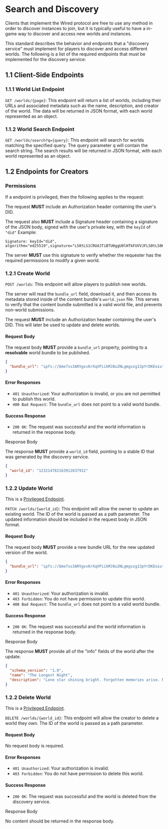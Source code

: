 # Search and Discovery

Clients that implement the Wired protocol are free to use any method in order to discover instances to join, but it is typically useful to have a in-game way to discover and access new worlds and instances.

This standard describes the behavior and endpoints that a "discovery service" must implement for players to discover and access different worlds. The following is a list of the required endpoints that must be implemented for the discovery service:

## 1.1 Client-Side Endpoints

### 1.1.1 World List Endpoint

`GET /worlds/{page}`: This endpoint will return a list of worlds, including their URLs and associated metadata such as the name, description, and creator of the world. The data will be returned in JSON format, with each world represented as an object.

### 1.1.2 World Search Endpoint

`GET /worlds/search?q={query}`: This endpoint will search for worlds matching the specified query. The query parameter q will contain the search string. The search results will be returned in JSON format, with each world represented as an object.

## 1.2 Endpoints for Creators

### Permissions

If a endpoint is privileged, then the following applies to the request:

The request **MUST** include an Authorization header containing the user's DID.

The request also **MUST** include a Signature header containing a signature of the JSON body, signed with the user's private key, with the `keyId` of `"did"`
Example:

```
Signature: keyId="did", algorithm="ed25519",signature="LS0tLS1CRUdJTiBTU0ggU0lHTkFUVVJFLS0tLS0KVTFOSVUwbEhBQUFBQVFBQUFETUFBQUFMYzNOb0xXVmtNalUxTVRrQUFBQWcwSS9vQmNCYkwzT0RuVFNpWGFabzBWWWxEUwpHK0Z5YkJkMEIrSXhIUU1NUUFBQUFFWm1sc1pRQUFBQUFBQUFBR2MyaGhOVEV5QUFBQVV3QUFBQXR6YzJndFpXUXlOVFV4Ck9RQUFBRUNvQ2JOSjJtdU9heE1iMkY3bTBtQmRiU1JEU3RaVHpGVElPc0MrdmNzajRyazFFb2JOUDJ4K2c0ODhNbGRkb2cKL3Y4M3NuLzNUQndnaElNOGx4V1M0SwotLS0tLUVORCBTU0ggU0lHTkFUVVJFLS0tLS0="
```

The server **MUST** use this signature to verify whether the requester has the required permissions to modify a given world.

### 1.2.1 Create World

`POST /worlds`: This endpoint will allow players to publish new worlds.

The server will read the `bundle_url` field, download it, and then access its metadata stored inside of the content bundle's `world.json` file. This serves to verify that the content bundle submitted is a valid world file, and prevents non-world submissions.

The request **MUST** include an Authorization header containing the user's DID. This will later be used to update and delete worlds.

#### Request Body

The request body **MUST** provide a `bundle_url` property, pointing to a **resolvable** world bundle to be published.

```json
{
  "bundle_url": "ipfs://Qme7ss3ARVgxv6rXqVPiikMJ8u2NLgmgszg13pYrDKEoiu"
}
```

#### Error Responses

- `401 Unauthorized`: Your authorization is invalid, or you are not permitted to publish this world.
- `400 Bad Request`: The `bundle_url` does not point to a valid world bundle.

#### Success Response

- `200 OK`: The request was successful and the world information is returned in the response body.

Response Body

The response **MUST** provide a `world_id` field, pointing to a stable ID that was generated by the discovery service.

```json
{
  "world_id": "123214782163912837912"
}
```

### 1.2.2 Update World

This is a [Privileged Endpoint](#permissions).

`PATCH /worlds/{world_id}`: This endpoint will allow the owner to update an existing world. The ID of the world is passed as a path parameter. The updated information should be included in the request body in JSON format.

#### Request Body

The request body **MUST** provide a new bundle URL for the new updated version of the world.

```json
{
  "bundle_url": "ipfs://Qme7ss3ARVgxv6rXqVPiikMJ8u2NLgmgszg13pYrDKEoiu"
}
```

#### Error Responses

- `401 Unauthorized`: Your authorization is invalid.
- `403 Forbidden`: You do not have permission to update this world.
- `400 Bad Request`: The `bundle_url` does not point to a valid world bundle.

#### Success Response

- `200 OK`: The request was successful and the world information is returned in the response body.

Response Body

The response **MUST** provide all of the "info" fields of the world after the update.

```json
{
  "schema_version": "1.0",
  "name": "The Longest Night",
  "description": "Lone star shining bright. Forgotten memories arise. New path now in sight"
}
```

### 1.2.2 Delete World

This is a [Privileged Endpoint](#permissions).

`DELETE /worlds/{world_id}`: This endpoint will allow the creator to delete a world they own. The ID of the world is passed as a path parameter.

#### Request Body

No request body is required.

#### Error Responses

- `401 Unauthorized`: Your authorization is invalid.
- `403 Forbidden`: You do not have permission to delete this world.

#### Success Response

- `200 OK`: The request was successful and the world is deleted from the discovery service.

Response Body

No content should be returned in the response body.
